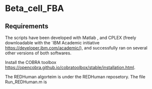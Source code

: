 # Beta_cell_FBA

Requirements
------------

The scripts have been developed with Matlab , and CPLEX (freely downloadable with the `IBM Academic initiative <https://developer.ibm.com/academic/>), and successfully ran on several other versions of both softwares.

Install the COBRA toolbox <https://opencobra.github.io/cobratoolbox/stable/installation.html>.

The REDHuman algorteim is under the REDHuman reposetory.
The file Run_REDHuman.m is 
